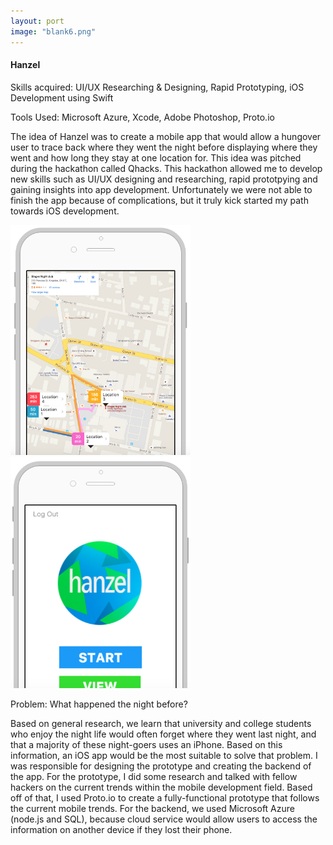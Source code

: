 ```yaml
---
layout: port
image: "blank6.png"
---
```


<h4>Hanzel</h4>
<p>Skills acquired: UI/UX Researching & Designing, Rapid Prototyping, iOS Development using Swift</p>
<p>Tools Used: Microsoft Azure, Xcode, Adobe Photoshop, Proto.io</p>

<p>The idea of Hanzel was to create a mobile app that would allow a hungover user to trace back where they went the night before displaying where they went and how long they stay at one location for. This idea was pitched during the hackathon called Qhacks. This hackathon allowed me to develop new skills such as UI/UX designing and researching, rapid prototpying and gaining insights into app development. Unfortunately we were not able to finish the app because of complications, but it truly kick started my path towards iOS development.</p>
<img src="../img/portfolio/hanzel2.png" style="width:30vw;"><img src="../img/portfolio/hanzel3.png" style="width:30vw;">

<span id="problem">Problem: What happened the night before?</span>
<p>Based on general research, we learn that university and college students who enjoy the night life would often forget where they went last night, and that a majority of these night-goers uses an iPhone. Based on this information, an iOS app would be the most suitable to solve that problem. I was responsible for designing the prototype and creating the backend of the app. For the prototype, I did some research and talked with fellow hackers on the current trends within the mobile development field. Based off of that, I used Proto.io to create a fully-functional prototype that follows the current mobile trends. For the backend, we used Microsoft Azure (node.js and SQL), because cloud service would allow users to access the information on another device if they lost their phone.</p>

